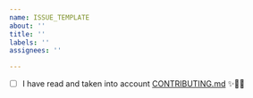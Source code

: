 ```yaml
---
name: ISSUE_TEMPLATE
about: ''
title: ''
labels: ''
assignees: ''

---
```


- [ ] I have read and taken into account [CONTRIBUTING.md](https://github.com/sam-hosseini/freelancing-in-finland/blob/master/CONTRIBUTING.md) ✨🚀💯

